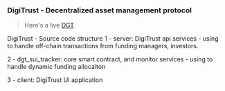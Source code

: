 ### DigiTrust - Decentralized asset management protocol

> Here's a live [DGT](https://dgt-app.vercel.app/)

DigiTrust - Source code structure
1 - server: DigiTrust api services - using to handle off-chain transactions from funding managers, investors.

2 - dgt_sui_tracker: core smart contract, and monitor services - using to handle dynamic funding allocaiton

3 - client: DigiTrust UI application